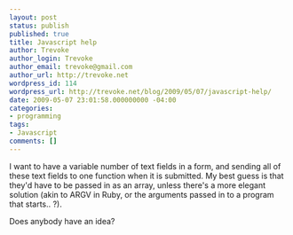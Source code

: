 ```yaml
---
layout: post
status: publish
published: true
title: Javascript help
author: Trevoke
author_login: Trevoke
author_email: trevoke@gmail.com
author_url: http://trevoke.net
wordpress_id: 114
wordpress_url: http://trevoke.net/blog/2009/05/07/javascript-help/
date: 2009-05-07 23:01:58.000000000 -04:00
categories:
- programming
tags:
- Javascript
comments: []
---
```

I want to have a variable number of text fields in a form, and sending all of these text fields to one function when it is submitted. My best guess is that they'd have to be passed in as an array, unless there's a more elegant solution (akin to ARGV in Ruby, or the arguments passed in to a program that starts.. ?).

Does anybody have an idea?

